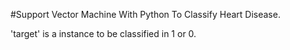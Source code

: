 #Support Vector Machine With Python To Classify Heart Disease.

'target' is a instance to be classified in 1 or 0.
